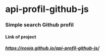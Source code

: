 # api-profil-github-js

### Simple search Github profil

#### Link of project
##### https://eosia.github.io/api-profil-github-js/
